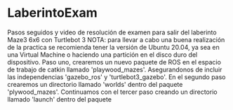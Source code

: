 # LaberintoExam
Pasos seguidos y video de resolución de examen para salir del laberinto Maze3 6x6 con Turtlebot 3
NOTA: para llevar a cabo una buena realización de la practica se recomienda tener la versión de Ubuntu 20.04, ya sea en una Virtual Machine o haciendo una partición en el disco duro del dispositivo.
Paso uno, crearemos un nuevo paquete de ROS en el espacio de trabajo de catkin llamado 'playwood_mazes'. Asegurandonos de incluir las independencias 'gazebo_ros' y 'turtlebot3_gazebo'.
En el segundo paso crearemos un directorio llamado 'worlds' dentro del paquete 'plywood_mazes'.
Continuamos con el tercer paso creando un directorio llamado 'launch' dentro del paquete
